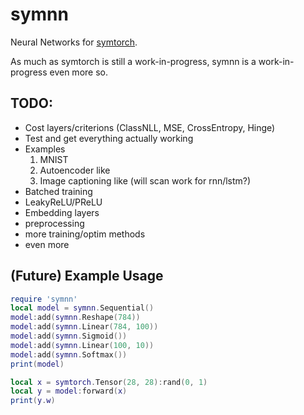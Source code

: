 # symnn

Neural Networks for [symtorch](https://github.com/benglard/symtorch).

As much as symtorch is still a work-in-progress, symnn is a work-in-progress even more so.

## TODO:
* Cost layers/criterions (ClassNLL, MSE, CrossEntropy, Hinge)
* Test and get everything actually working
* Examples
  1. MNIST
  2. Autoencoder like
  3. Image captioning like (will scan work for rnn/lstm?)
* Batched training
* LeakyReLU/PReLU
* Embedding layers
* preprocessing
* more training/optim methods
* even more

## (Future) Example Usage

```lua
require 'symnn'
local model = symnn.Sequential()
model:add(symnn.Reshape(784))
model:add(symnn.Linear(784, 100))
model:add(symnn.Sigmoid())
model:add(symnn.Linear(100, 10))
model:add(symnn.Softmax())
print(model)

local x = symtorch.Tensor(28, 28):rand(0, 1)
local y = model:forward(x)
print(y.w)
```